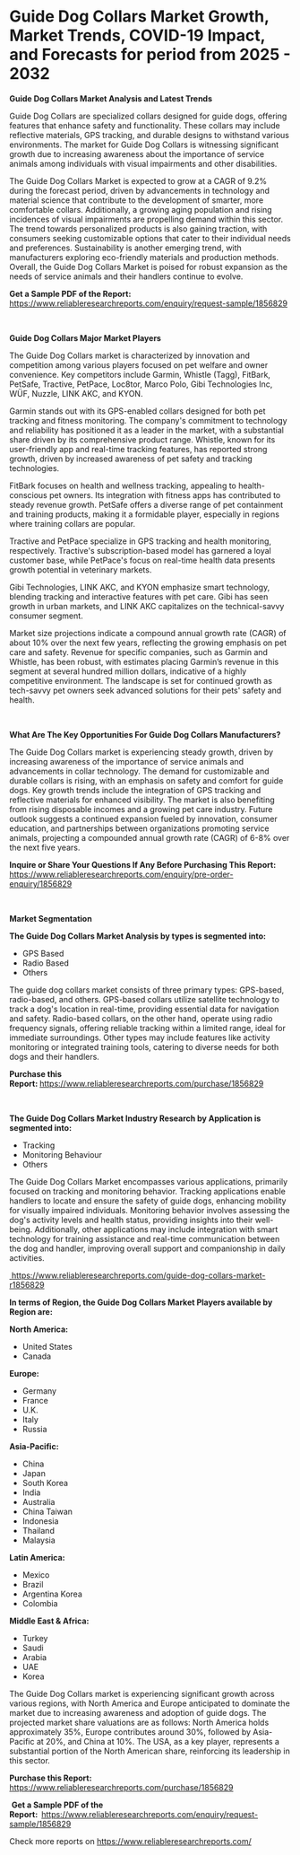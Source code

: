 <p><h1>Guide Dog Collars Market Growth, Market Trends, COVID-19 Impact, and Forecasts for period from 2025 - 2032</h1></p><p><strong>Guide Dog Collars Market Analysis and Latest Trends</strong></p>
<p><p>Guide Dog Collars are specialized collars designed for guide dogs, offering features that enhance safety and functionality. These collars may include reflective materials, GPS tracking, and durable designs to withstand various environments. The market for Guide Dog Collars is witnessing significant growth due to increasing awareness about the importance of service animals among individuals with visual impairments and other disabilities. </p><p>The Guide Dog Collars Market is expected to grow at a CAGR of 9.2% during the forecast period, driven by advancements in technology and material science that contribute to the development of smarter, more comfortable collars. Additionally, a growing aging population and rising incidences of visual impairments are propelling demand within this sector. The trend towards personalized products is also gaining traction, with consumers seeking customizable options that cater to their individual needs and preferences. Sustainability is another emerging trend, with manufacturers exploring eco-friendly materials and production methods. Overall, the Guide Dog Collars Market is poised for robust expansion as the needs of service animals and their handlers continue to evolve.</p></p>
<p><strong>Get a Sample PDF of the Report:&nbsp;</strong> <a href="https://www.reliableresearchreports.com/enquiry/request-sample/1856829?utm_campaign=3287&utm_medium=2&utm_source=Github&utm_content=ia&utm_term=04042025&utm_id=guide-dog-collars">https://www.reliableresearchreports.com/enquiry/request-sample/1856829</a></p>
<p>&nbsp;</p>
<p><strong>Guide Dog Collars Major Market Players</strong></p>
<p><p>The Guide Dog Collars market is characterized by innovation and competition among various players focused on pet welfare and owner convenience. Key competitors include Garmin, Whistle (Tagg), FitBark, PetSafe, Tractive, PetPace, Loc8tor, Marco Polo, Gibi Technologies Inc, WÜF, Nuzzle, LINK AKC, and KYON.</p><p>Garmin stands out with its GPS-enabled collars designed for both pet tracking and fitness monitoring. The company's commitment to technology and reliability has positioned it as a leader in the market, with a substantial share driven by its comprehensive product range. Whistle, known for its user-friendly app and real-time tracking features, has reported strong growth, driven by increased awareness of pet safety and tracking technologies.</p><p>FitBark focuses on health and wellness tracking, appealing to health-conscious pet owners. Its integration with fitness apps has contributed to steady revenue growth. PetSafe offers a diverse range of pet containment and training products, making it a formidable player, especially in regions where training collars are popular.</p><p>Tractive and PetPace specialize in GPS tracking and health monitoring, respectively. Tractive's subscription-based model has garnered a loyal customer base, while PetPace's focus on real-time health data presents growth potential in veterinary markets.</p><p>Gibi Technologies, LINK AKC, and KYON emphasize smart technology, blending tracking and interactive features with pet care. Gibi has seen growth in urban markets, and LINK AKC capitalizes on the technical-savvy consumer segment.</p><p>Market size projections indicate a compound annual growth rate (CAGR) of about 10% over the next few years, reflecting the growing emphasis on pet care and safety. Revenue for specific companies, such as Garmin and Whistle, has been robust, with estimates placing Garmin’s revenue in this segment at several hundred million dollars, indicative of a highly competitive environment. The landscape is set for continued growth as tech-savvy pet owners seek advanced solutions for their pets' safety and health.</p></p>
<p>&nbsp;</p>
<p><strong>What Are The Key Opportunities For Guide Dog Collars Manufacturers?</strong></p>
<p><p>The Guide Dog Collars market is experiencing steady growth, driven by increasing awareness of the importance of service animals and advancements in collar technology. The demand for customizable and durable collars is rising, with an emphasis on safety and comfort for guide dogs. Key growth trends include the integration of GPS tracking and reflective materials for enhanced visibility. The market is also benefiting from rising disposable incomes and a growing pet care industry. Future outlook suggests a continued expansion fueled by innovation, consumer education, and partnerships between organizations promoting service animals, projecting a compounded annual growth rate (CAGR) of 6-8% over the next five years.</p></p>
<p><strong>Inquire or Share Your Questions If Any Before Purchasing This Report:</strong> <a href="https://www.reliableresearchreports.com/enquiry/pre-order-enquiry/1856829?utm_campaign=3287&utm_medium=2&utm_source=Github&utm_content=ia&utm_term=04042025&utm_id=guide-dog-collars">https://www.reliableresearchreports.com/enquiry/pre-order-enquiry/1856829</a></p>
<p>&nbsp;</p>
<p><strong>Market Segmentation</strong></p>
<p><strong>The Guide Dog Collars Market Analysis by types is segmented into:</strong></p>
<p><ul><li>GPS Based</li><li>Radio Based</li><li>Others</li></ul></p>
<p><p>The guide dog collars market consists of three primary types: GPS-based, radio-based, and others. GPS-based collars utilize satellite technology to track a dog's location in real-time, providing essential data for navigation and safety. Radio-based collars, on the other hand, operate using radio frequency signals, offering reliable tracking within a limited range, ideal for immediate surroundings. Other types may include features like activity monitoring or integrated training tools, catering to diverse needs for both dogs and their handlers.</p></p>
<p><strong>Purchase this Report:&nbsp;</strong><a href="https://www.reliableresearchreports.com/purchase/1856829?utm_campaign=3287&utm_medium=2&utm_source=Github&utm_content=ia&utm_term=04042025&utm_id=guide-dog-collars">https://www.reliableresearchreports.com/purchase/1856829</a></p>
<p>&nbsp;</p>
<p><strong>The Guide Dog Collars Market Industry Research by Application is segmented into:</strong></p>
<p><ul><li>Tracking</li><li>Monitoring Behaviour</li><li>Others</li></ul></p>
<p><p>The Guide Dog Collars Market encompasses various applications, primarily focused on tracking and monitoring behavior. Tracking applications enable handlers to locate and ensure the safety of guide dogs, enhancing mobility for visually impaired individuals. Monitoring behavior involves assessing the dog's activity levels and health status, providing insights into their well-being. Additionally, other applications may include integration with smart technology for training assistance and real-time communication between the dog and handler, improving overall support and companionship in daily activities.</p></p>
<p><a href="https://www.reliableresearchreports.com/guide-dog-collars-market-r1856829?utm_campaign=3287&utm_medium=2&utm_source=Github&utm_content=ia&utm_term=04042025&utm_id=guide-dog-collars">&nbsp;https://www.reliableresearchreports.com/guide-dog-collars-market-r1856829</a></p>
<p><strong>In terms of Region, the Guide Dog Collars Market Players available by Region are:</strong></p>
<p>
    <p> <strong> North America: </strong>
        <ul>
            <li>United States</li>
            <li>Canada</li>
        </ul>
        </p> 
    <p> <strong> Europe: </strong>
        <ul>
            <li>Germany</li>
            <li>France</li>
            <li>U.K.</li>
            <li>Italy</li>
            <li>Russia</li>
        </ul>
        </p> 
    <p> <strong> Asia-Pacific: </strong>
        <ul>
            <li>China</li>
            <li>Japan</li>
            <li>South Korea</li>
            <li>India</li>
            <li>Australia</li>
            <li>China Taiwan</li>
            <li>Indonesia</li>
            <li>Thailand</li>
            <li>Malaysia</li>
        </ul>
        </p> 
    <p> <strong> Latin America: </strong>
        <ul>
            <li>Mexico</li>
            <li>Brazil</li>
            <li>Argentina Korea</li>
            <li>Colombia</li>
        </ul>
        </p> 
    <p> <strong> Middle East & Africa: </strong>
        <ul>
            <li>Turkey</li>
            <li>Saudi</li>
            <li>Arabia</li>
            <li>UAE</li>
            <li>Korea</li>
        </ul>
    </p>
    </p>
<p><p>The Guide Dog Collars market is experiencing significant growth across various regions, with North America and Europe anticipated to dominate the market due to increasing awareness and adoption of guide dogs. The projected market share valuations are as follows: North America holds approximately 35%, Europe contributes around 30%, followed by Asia-Pacific at 20%, and China at 10%. The USA, as a key player, represents a substantial portion of the North American share, reinforcing its leadership in this sector.</p></p>
<p><strong>Purchase this Report: </strong><a href="https://www.reliableresearchreports.com/purchase/1856829?utm_campaign=3287&utm_medium=2&utm_source=Github&utm_content=ia&utm_term=04042025&utm_id=guide-dog-collars">https://www.reliableresearchreports.com/purchase/1856829</a></p>
<p>&nbsp;<strong>Get a Sample PDF of the Report:&nbsp;&nbsp;</strong><a href="https://www.reliableresearchreports.com/enquiry/request-sample/1856829?utm_campaign=3287&utm_medium=2&utm_source=Github&utm_content=ia&utm_term=04042025&utm_id=guide-dog-collars">https://www.reliableresearchreports.com/enquiry/request-sample/1856829</a></p>
<p><strong></strong></p>
<p>Check more reports on <a href="https://www.reliableresearchreports.com/?utm_campaign=3287&utm_medium=2&utm_source=Github&utm_content=ia&utm_term=04042025&utm_id=guide-dog-collars">https://www.reliableresearchreports.com/</a></p>